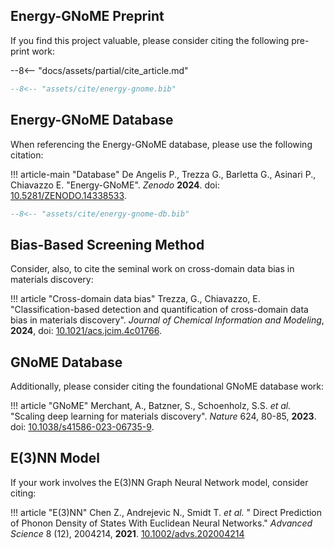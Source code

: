 ## Energy-GNoME Preprint

If you find this project valuable, please consider citing the following pre-print work:

--8<-- "docs/assets/partial/cite_article.md"

``` bibtex title="energy-gnome.bib"
--8<-- "assets/cite/energy-gnome.bib"
```

## Energy-GNoME Database

When referencing the Energy-GNoME database, please use the following citation:

!!! article-main "Database"
    De Angelis P., Trezza G., Barletta G., Asinari P., Chiavazzo E. "Energy-GNoME". *Zenodo* **2024**. doi: [10.5281/ZENODO.14338533](https://doi.org/10.5281/ZENODO.14338533).

``` bibtex title="energy-gnome.bib"
--8<-- "assets/cite/energy-gnome-db.bib"
```

## Bias-Based Screening Method

Consider, also, to cite the seminal work on cross-domain data bias in materials discovery:

!!! article "Cross-domain data bias"
    Trezza, G., Chiavazzo, E. "Classification-based detection and quantification of cross-domain data bias in materials discovery". *Journal of Chemical Information and Modeling*, **2024**, doi: [10.1021/acs.jcim.4c01766](https://doi.org/10.1021/acs.jcim.4c01766).


## GNoME Database

Additionally, please consider citing the foundational GNoME database work:

!!! article "GNoME"
    Merchant, A., Batzner, S., Schoenholz, S.S. *et al.* "Scaling deep learning for materials discovery". *Nature* 624, 80-85, **2023**. doi: [10.1038/s41586-023-06735-9](https://doi.org/10.1038/s41586-023-06735-9).

## E(3)NN Model

If your work involves the E(3)NN Graph Neural Network model, consider citing:

!!! article "E(3)NN"
    Chen Z., Andrejevic N., Smidt T. *et al.* " Direct Prediction of Phonon Density of States With Euclidean Neural Networks." *Advanced Science* 8 (12), 2004214, **2021**. [10.1002/advs.202004214](https://doi.org/10.1002/advs.202004214)
